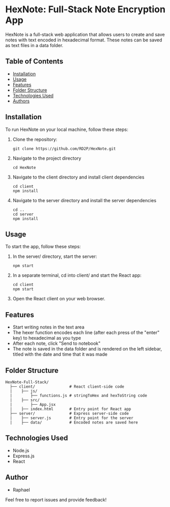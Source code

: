 # HexNote: Full-Stack Note Encryption App

HexNote is a full-stack web application that allows users to create and save notes with text encoded in hexadecimal format. These notes can be saved as text files in a data folder.

## Table of Contents

- [Installation](#installation)
- [Usage](#usage)
- [Features](#features)
- [Folder Structure](#folder-structure)
- [Technologies Used](#technologies-used)
- [Authors](#authors)

## Installation

To run HexNote on your local machine, follow these steps:

1. Clone the repository:

   ```shell
   git clone https://github.com/RD2P/HexNote.git
2. Navigate to the project directory

   ```shell
   cd HexNote
3. Navigate to the client directory and install client dependencies

    ```shell
    cd client
    npm install
4. Navigate to the server directory and install the server dependencies

    ```shell
    cd ..
    cd server
    npm install
## Usage

To start the app, follow these steps:

1. In the server/ directory, start the server:

    ```shell
    npm start
2. In a separate terminal, cd into client/ and start the React app:

    ```shell
    cd client
    npm start
3. Open the React client on your web browser.

## Features
- Start writing notes in the text area
- The hexer function encodes each line (after each press of the "enter" key) to hexadecimal as you type
- After each note, click "Send to notebook"
- The note is saved in the data folder and is rendered on the left sidebar, titled with the date and time that it was made
## Folder Structure
    HexNote-Full-Stack/
      ├── client/               # React client-side code
      |    ├── js/
      |        ├── functions.js # stringToHex and hexToString code
      |    ├── src/
      |        ├── App.jsx
      |    ├── index.html       # Entry point for React app
      ├── server/               # Express server-side code
      |    ├── server.js        # Entry point for the server
      |    ├── data/            # Encoded notes are saved here
## Technologies Used
- Node.js
- Express.js
- React
## Author
- Raphael

Feel free to report issues and provide feedback!